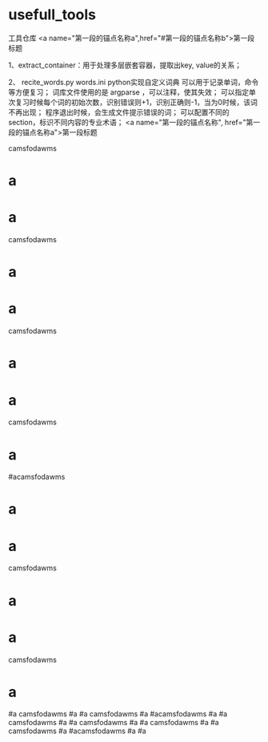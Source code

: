 # usefull_tools
工具仓库
<a name="第一段的锚点名称a",href="#第一段的锚点名称b">第一段标题</a>

1、extract_container：用于处理多层嵌套容器，提取出key, value的关系；

2、
recite_words.py
words.ini
python实现自定义词典
可以用于记录单词，命令等方便复习；
词库文件使用的是 argparse ，可以注释，使其失效；
可以指定单次复习时候每个词的初始次数，识别错误则+1，识别正确则-1，当为0时候，该词不再出现；
程序退出时候，会生成文件提示错误的词；
可以配置不同的section，标识不同内容的专业术语；
<a name="第一段的锚点名称", href="第一段的锚点名称a">第一段标题</a>

camsfodawms
# a
# a
camsfodawms
# a
# a
camsfodawms
# a
# a
camsfodawms
# a
#acamsfodawms
# a
# a
camsfodawms
# a
# a
camsfodawms
# a
#a
camsfodawms
#a
#a
camsfodawms
#a
#acamsfodawms
#a
#a
camsfodawms
#a
#a
camsfodawms
#a
#a
camsfodawms
#a
#a
camsfodawms
#a
#acamsfodawms
#a
#a
